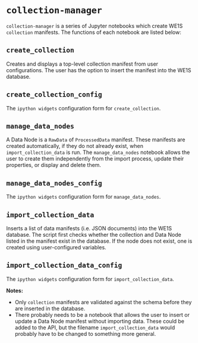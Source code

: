 # `collection-manager`

`collection-manager` is a series of Jupyter notebooks which create WE1S `collection` manifests. The functions of each notebook are listed below:

## `create_collection`

Creates and displays a top-level collection manifest from user configurations. The user has the option to insert the manifest into the WE1S database.

## `create_collection_config`

The `ipython widgets` configuration form for `create_collection`. 

## `manage_data_nodes`

A Data Node is a `RawData` of `ProcessedData` manifest. These manifests are created automatically, if they do not already exist, when `import_collection_data` is run. The `manage_data_nodes` notebook allows the user to create them independently from the import process, update their properties, or display and delete them.

## `manage_data_nodes_config`

The `ipython widgets` configuration form for `manage_data_nodes`.

## `import_collection_data`

Inserts a list of data manifests (i.e. JSON documents) into the WE1S database. The script first checks whether the collection and Data Node listed in the manifest exist in the database. If the node does not exist, one is created using user-configured variables.

## `import_collection_data_config`

The `ipython widgets` configuration form for `import_collection_data`.

**Notes:**

- Only `collection` manifests are validated against the schema before they are inserted in the database.
- There probably needs to be a notebook that allows the user to insert or update a Data Node manifest without importing data. These could be added to the API, but the filename `import_collection_data` would probably have to be changed to something more general.